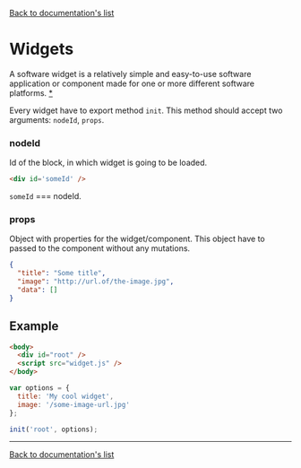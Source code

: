 [Back to documentation's list](./)

# Widgets

A software widget is a relatively simple and easy-to-use software application or component made for one or more different software platforms. [*](https://en.wikipedia.org/wiki/Software_widget)

Every widget have to export method `init`. This method should accept two arguments: `nodeId`, `props`.

### nodeId

Id of the block, in which widget is going to be loaded.

```html
<div id='someId' />
```

`someId` === nodeId.

### props

Object with properties for the widget/component. This object have to passed to the component without any mutations.

```json
{
  "title": "Some title",
  "image": "http://url.of/the-image.jpg",
  "data": []
}
```

## Example

```html
<body>
  <div id="root" />
  <script src="widget.js" />
</body>
```

```javascript
var options = {
  title: 'My cool widget',
  image: '/some-image-url.jpg'
};

init('root', options);
```

---

[Back to documentation's list](./)
